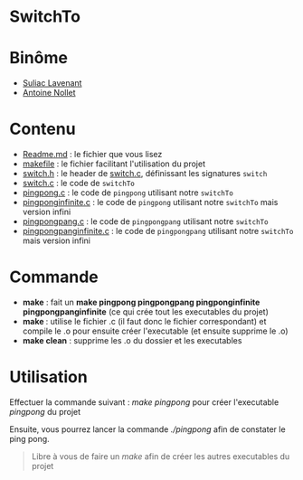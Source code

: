 SwitchTo
===================

# Binôme

* [Suliac Lavenant](mailto:suliac.lavenant.etu@univ-lille.fr)
* [Antoine Nollet](mailto:antoine.nollet.etu@univ-lille.fr)

# Contenu

* [Readme.md](Readme.md) : le fichier que vous lisez
* [makefile](makefile) : le fichier facilitant l'utilisation du projet
* [switch.h](switch.h) : le header de [switch.c](switch.c), définissant les signatures `switch`
* [switch.c](switch.c) : le code de `switchTo`
* [pingpong.c](pingpong.c) : le code de `pingpong` utilisant notre `switchTo`
* [pingponginfinite.c](pingponginfinite.c) : le code de `pingpong` utilisant notre `switchTo` mais version infini
* [pingpongpang.c](pingpongpang.c) : le code de `pingpongpang` utilisant notre `switchTo`
* [pingpongpanginfinite.c](pingpongpanginfinite.c) : le code de `pingpongpang` utilisant notre `switchTo` mais version infini

# Commande

* **make** : fait un **make pingpong pingpongpang pingponginfinite pingpongpanginfinite** (ce qui crée tout les executables du projet)
* **make <param>** : utilise le fichier <param>.c (il faut donc le fichier correspondant) et compile le <param>.o pour ensuite créer l'executable <param> (et ensuite supprime le .o)
* **make clean** : supprime les .o du dossier et les executables

# Utilisation

Effectuer la commande suivant : *make pingpong* pour créer l'executable *pingpong* du projet

Ensuite, vous pourrez lancer la commande *./pingpong* afin de constater le ping pong.

> Libre à vous de faire un *make* afin de créer les autres executables du projet
